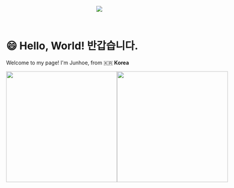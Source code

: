 <p align='center'>
    <img src="https://capsule-render.vercel.app/api?type=waving&color=auto&height=400&width=100%&section=header&text=Hello,%20World!&fontSize=90&animation=twinkling&fontAlignY=38&desc=안녕하세요!%20프론트엔드%20개발자%20김준회입니다!&descAlignY=53&descAlign=58"/>
</p>

<br/>

# 😄 Hello, World! 반갑습니다.

Welcome to my page!
I'm Junhoe, from 🇰🇷 **Korea**

<div style="display: flex;">
  <img src="https://github-readme-stats.vercel.app/api?username=KimJunhoe153&show_icons=true&theme=tokyonight&layout=compact" style="height: 300px;"/>
  <img src="https://github-readme-stats.vercel.app/api/top-langs/?username=KimJunhoe153&layout=compact&theme=tokyonight" style=" height: 300px;"/>
</div>
